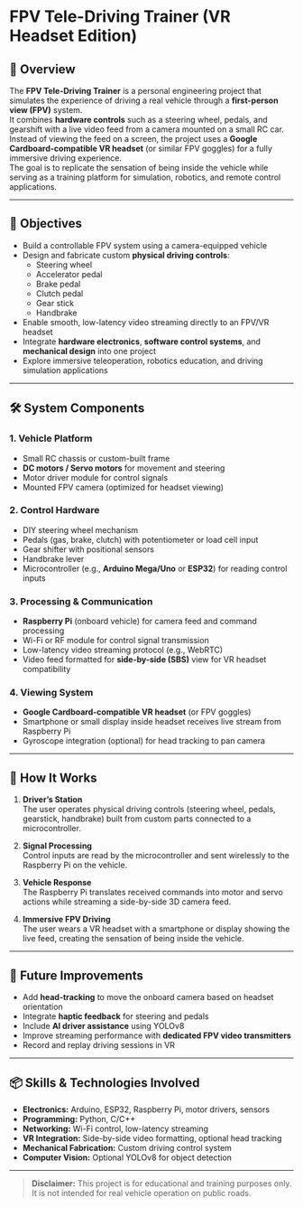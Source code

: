 # FPV Tele-Driving Trainer (VR Headset Edition)

## 📖 Overview

The **FPV Tele-Driving Trainer** is a personal engineering project that simulates the experience of driving a real vehicle through a **first-person view (FPV)** system.  
It combines **hardware controls** such as a steering wheel, pedals, and gearshift with a live video feed from a camera mounted on a small RC car.  
Instead of viewing the feed on a screen, the project uses a **Google Cardboard-compatible VR headset** (or similar FPV goggles) for a fully immersive driving experience.  
The goal is to replicate the sensation of being inside the vehicle while serving as a training platform for simulation, robotics, and remote control applications.

---

## 🎯 Objectives

- Build a controllable FPV system using a camera-equipped vehicle
- Design and fabricate custom **physical driving controls**:
  - Steering wheel
  - Accelerator pedal
  - Brake pedal
  - Clutch pedal
  - Gear stick
  - Handbrake
- Enable smooth, low-latency video streaming directly to an FPV/VR headset
- Integrate **hardware electronics**, **software control systems**, and **mechanical design** into one project
- Explore immersive teleoperation, robotics education, and driving simulation applications

---

## 🛠️ System Components

### 1. **Vehicle Platform**
- Small RC chassis or custom-built frame
- **DC motors / Servo motors** for movement and steering
- Motor driver module for control signals
- Mounted FPV camera (optimized for headset viewing)

### 2. **Control Hardware**
- DIY steering wheel mechanism
- Pedals (gas, brake, clutch) with potentiometer or load cell input
- Gear shifter with positional sensors
- Handbrake lever
- Microcontroller (e.g., **Arduino Mega/Uno** or **ESP32**) for reading control inputs

### 3. **Processing & Communication**
- **Raspberry Pi** (onboard vehicle) for camera feed and command processing
- Wi-Fi or RF module for control signal transmission
- Low-latency video streaming protocol (e.g., WebRTC)
- Video feed formatted for **side-by-side (SBS)** view for VR headset compatibility

### 4. **Viewing System**
- **Google Cardboard-compatible VR headset** (or FPV goggles)
- Smartphone or small display inside headset receives live stream from Raspberry Pi
- Gyroscope integration (optional) for head tracking to pan camera

---

## 📡 How It Works

1. **Driver’s Station**  
   The user operates physical driving controls (steering wheel, pedals, gearstick, handbrake) built from custom parts connected to a microcontroller.

2. **Signal Processing**  
   Control inputs are read by the microcontroller and sent wirelessly to the Raspberry Pi on the vehicle.

3. **Vehicle Response**  
   The Raspberry Pi translates received commands into motor and servo actions while streaming a side-by-side 3D camera feed.

4. **Immersive FPV Driving**  
   The user wears a VR headset with a smartphone or display showing the live feed, creating the sensation of being inside the vehicle.

---

## 🔮 Future Improvements

- Add **head-tracking** to move the onboard camera based on headset orientation
- Integrate **haptic feedback** for steering and pedals
- Include **AI driver assistance** using YOLOv8
- Improve streaming performance with **dedicated FPV video transmitters**
- Record and replay driving sessions in VR

---

## 📦 Skills & Technologies Involved

- **Electronics:** Arduino, ESP32, Raspberry Pi, motor drivers, sensors
- **Programming:** Python, C/C++
- **Networking:** Wi-Fi control, low-latency streaming
- **VR Integration:** Side-by-side video formatting, optional head tracking
- **Mechanical Fabrication:** Custom driving control system
- **Computer Vision:** Optional YOLOv8 for object detection

---

> **Disclaimer:** This project is for educational and training purposes only. It is not intended for real vehicle operation on public roads.
